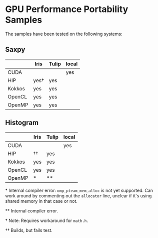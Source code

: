 # GPU Performance Portability Samples

The samples have been tested on the following systems:

## Saxpy

|        | Iris | Tulip  | local |
|--------|------|--------|-------|
| CUDA   |      |        | yes   |
| HIP    | yes† | yes    |       |
| Kokkos | yes  | yes    |       |
| OpenCL | yes  | yes    |       |
| OpenMP | yes  | yes    |       |

## Histogram

|        | Iris | Tulip  | local |
|--------|------|--------|-------|
| CUDA   |      |        | yes   |
| HIP    | ††   | yes    |       |
| Kokkos | yes  | yes    |       |
| OpenCL | yes  | yes    |       |
| OpenMP | \*   | \*\*   |       |

\* Internal compiler error: `omp_pteam_mem_alloc` is not yet
supported. Can work around by commenting out the `allocator` line,
unclear if it's using shared memory in that case or not.

\*\* Internal compiler error.

† Note: Requires workaround for `math.h`.

†† Builds, but fails test.

